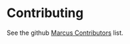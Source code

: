 # Contributing

See the github [Marcus Contributors][contributors] list.

[contributors]: https://github.com/massivelivefun/Marcus/graphs/contributors
